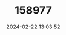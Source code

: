 ---
title: "158977"
category: "Argyrothemis argentea"
draft: false
date: 2024-02-22 13:03:52
languages:
  English: ["Silver-spotted Skimmer"]
---